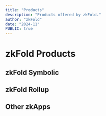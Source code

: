 ```yaml
---
title: "Products"
description: "Products offered by zkFold."
author: "zkFold"
date: "2024-11"
PUBLIC: true
---
```


# zkFold Products

## zkFold Symbolic

## zkFold Rollup

## Other zkApps